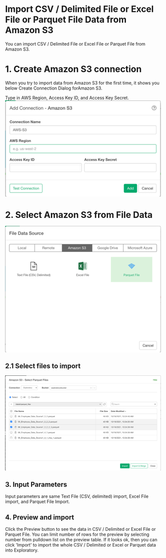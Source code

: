 # Import CSV / Delimited File or Excel File or Parquet File Data from Amazon S3

You can import CSV / Delimited File or Excel File or Parquet File from Amazon S3.

# 1. Create Amazon S3 connection

When you try to import data from Amazon S3 for the first time, it shows you below Create Connection Dialog forAmazon S3.

Type in AWS Region, Access Key ID, and Access Key Secret.
![](images/s3_create_connection2.png)


# 2. Select Amazon S3 from File Data
![](images/s3_file_select.png)


## 2.1 Select files to import
![](images/s3_file_select_dialog.png)


## 3. Input Parameters

Input parameters are same Text File (CSV, delimited) import, Excel File import, and Parquet File Import.

## 4. Preview and import

Click the Preview button to see the data in CSV / Delimited or Excel File or Parquet File. You can limit number of rows for the preview by selecting number from pulldown list on the preview table. If it looks ok, then you can click 'Import' to import the whole CSV / Delimited or Excel or Parquet data into Exploratory.
